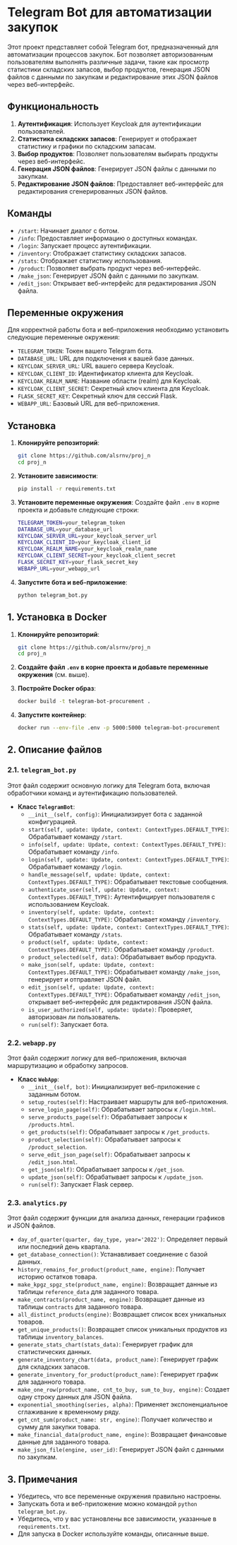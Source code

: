 
# Telegram Bot для автоматизации закупок

Этот проект представляет собой Telegram бот, предназначенный для автоматизации процессов закупок. Бот позволяет авторизованным пользователям выполнять различные задачи, такие как просмотр статистики складских запасов, выбор продуктов, генерация JSON файлов с данными по закупкам и редактирование этих JSON файлов через веб-интерфейс.

## Функциональность

1. **Аутентификация**: Использует Keycloak для аутентификации пользователей.
2. **Статистика складских запасов**: Генерирует и отображает статистику и графики по складским запасам.
3. **Выбор продуктов**: Позволяет пользователям выбирать продукты через веб-интерфейс.
4. **Генерация JSON файлов**: Генерирует JSON файлы с данными по закупкам.
5. **Редактирование JSON файлов**: Предоставляет веб-интерфейс для редактирования сгенерированных JSON файлов.

## Команды

- `/start`: Начинает диалог с ботом.
- `/info`: Предоставляет информацию о доступных командах.
- `/login`: Запускает процесс аутентификации.
- `/inventory`: Отображает статистику складских запасов.
- `/stats`: Отображает статистику использования.
- `/product`: Позволяет выбрать продукт через веб-интерфейс.
- `/make_json`: Генерирует JSON файл с данными по закупкам.
- `/edit_json`: Открывает веб-интерфейс для редактирования JSON файла.

## Переменные окружения

Для корректной работы бота и веб-приложения необходимо установить следующие переменные окружения:

- `TELEGRAM_TOKEN`: Токен вашего Telegram бота.
- `DATABASE_URL`: URL для подключения к вашей базе данных.
- `KEYCLOAK_SERVER_URL`: URL вашего сервера Keycloak.
- `KEYCLOAK_CLIENT_ID`: Идентификатор клиента для Keycloak.
- `KEYCLOAK_REALM_NAME`: Название области (realm) для Keycloak.
- `KEYCLOAK_CLIENT_SECRET`: Секретный ключ клиента для Keycloak.
- `FLASK_SECRET_KEY`: Секретный ключ для сессий Flask.
- `WEBAPP_URL`: Базовый URL для веб-приложения.

## Установка

1. **Клонируйте репозиторий**:
   ```bash
   git clone https://github.com/alsrnv/proj_n
   cd proj_n
   ```

2. **Установите зависимости**:
   ```bash
   pip install -r requirements.txt
   ```

3. **Установите переменные окружения**:
   Создайте файл `.env` в корне проекта и добавьте следующие строки:
   ```bash
   TELEGRAM_TOKEN=your_telegram_token
   DATABASE_URL=your_database_url
   KEYCLOAK_SERVER_URL=your_keycloak_server_url
   KEYCLOAK_CLIENT_ID=your_keycloak_client_id
   KEYCLOAK_REALM_NAME=your_keycloak_realm_name
   KEYCLOAK_CLIENT_SECRET=your_keycloak_client_secret
   FLASK_SECRET_KEY=your_flask_secret_key
   WEBAPP_URL=your_webapp_url
   ```

4. **Запустите бота и веб-приложение**:
   ```bash
   python telegram_bot.py
   ```

## 1. Установка в Docker

1. **Клонируйте репозиторий**:
   ```bash
   git clone https://github.com/alsrnv/proj_n
   cd proj_n
   ```

2. **Создайте файл `.env` в корне проекта и добавьте переменные окружения** (см. выше).

3. **Постройте Docker образ**:
   ```bash
   docker build -t telegram-bot-procurement .
   ```

4. **Запустите контейнер**:
   ```bash
   docker run --env-file .env -p 5000:5000 telegram-bot-procurement
   ```

## 2. Описание файлов

### 2.1. `telegram_bot.py`

Этот файл содержит основную логику для Telegram бота, включая обработчики команд и аутентификацию пользователей.

- **Класс `TelegramBot`**:
  - `__init__(self, config)`: Инициализирует бота с заданной конфигурацией.
  - `start(self, update: Update, context: ContextTypes.DEFAULT_TYPE)`: Обрабатывает команду `/start`.
  - `info(self, update: Update, context: ContextTypes.DEFAULT_TYPE)`: Обрабатывает команду `/info`.
  - `login(self, update: Update, context: ContextTypes.DEFAULT_TYPE)`: Обрабатывает команду `/login`.
  - `handle_message(self, update: Update, context: ContextTypes.DEFAULT_TYPE)`: Обрабатывает текстовые сообщения.
  - `authenticate_user(self, update: Update, context: ContextTypes.DEFAULT_TYPE)`: Аутентифицирует пользователя с использованием Keycloak.
  - `inventory(self, update: Update, context: ContextTypes.DEFAULT_TYPE)`: Обрабатывает команду `/inventory`.
  - `stats(self, update: Update, context: ContextTypes.DEFAULT_TYPE)`: Обрабатывает команду `/stats`.
  - `product(self, update: Update, context: ContextTypes.DEFAULT_TYPE)`: Обрабатывает команду `/product`.
  - `product_selected(self, data)`: Обрабатывает выбор продукта.
  - `make_json(self, update: Update, context: ContextTypes.DEFAULT_TYPE)`: Обрабатывает команду `/make_json`, генерирует и отправляет JSON файл.
  - `edit_json(self, update: Update, context: ContextTypes.DEFAULT_TYPE)`: Обрабатывает команду `/edit_json`, открывает веб-интерфейс для редактирования JSON файла.
  - `is_user_authorized(self, update: Update)`: Проверяет, авторизован ли пользователь.
  - `run(self)`: Запускает бота.

### 2.2. `webapp.py`

Этот файл содержит логику для веб-приложения, включая маршрутизацию и обработку запросов.

- **Класс `WebApp`**:
  - `__init__(self, bot)`: Инициализирует веб-приложение с заданным ботом.
  - `setup_routes(self)`: Настраивает маршруты для веб-приложения.
  - `serve_login_page(self)`: Обрабатывает запросы к `/login.html`.
  - `serve_products_page(self)`: Обрабатывает запросы к `/products.html`.
  - `get_products(self)`: Обрабатывает запросы к `/get_products`.
  - `product_selection(self)`: Обрабатывает запросы к `/product_selection`.
  - `serve_edit_json_page(self)`: Обрабатывает запросы к `/edit_json.html`.
  - `get_json(self)`: Обрабатывает запросы к `/get_json`.
  - `update_json(self)`: Обрабатывает запросы к `/update_json`.
  - `run(self)`: Запускает Flask сервер.

### 2.3. `analytics.py`

Этот файл содержит функции для анализа данных, генерации графиков и JSON файлов.

- `day_of_quarter(quarter, day_type, year='2022')`: Определяет первый или последний день квартала.
- `get_database_connection()`: Устанавливает соединение с базой данных.
- `history_remains_for_product(product_name, engine)`: Получает историю остатков товара.
- `make_kpgz_spgz_ste(product_name, engine)`: Возвращает данные из таблицы `reference_data` для заданного товара.
- `make_contracts(product_name, engine)`: Возвращает данные из таблицы `contracts` для заданного товара.
- `all_distinct_products(engine)`: Возвращает список всех уникальных товаров.
- `get_unique_products()`: Возвращает список уникальных продуктов из таблицы `inventory_balances`.
- `generate_stats_chart(stats_data)`: Генерирует график для статистических данных.
- `generate_inventory_chart(data, product_name)`: Генерирует график для складских запасов.
- `generate_inventory_for_product(product_name)`: Генерирует график для заданного товара.
- `make_one_row(product_name, cnt_to_buy, sum_to_buy, engine)`: Создает одну строку данных для JSON файла.
- `exponential_smoothing(series, alpha)`: Применяет экспоненциальное сглаживание к временному ряду.
- `get_cnt_sum(product_name: str, engine)`: Получает количество и сумму для закупки товара.
- `make_financial_data(product_name, engine)`: Возвращает финансовые данные для заданного товара.
- `make_json_file(engine, user_id)`: Генерирует JSON файл с данными по закупкам.

## 3. Примечания

- Убедитесь, что все переменные окружения правильно настроены.
- Запускать бота и веб-приложение можно командой `python telegram_bot.py`.
- Убедитесь, что у вас установлены все зависимости, указанные в `requirements.txt`.
- Для запуска в Docker используйте команды, описанные выше.
